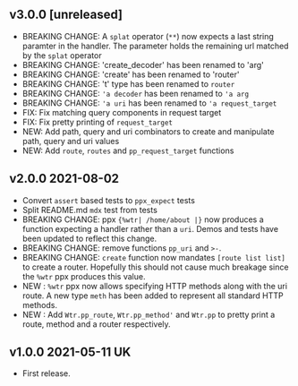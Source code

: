 ## v3.0.0 [unreleased] 

- BREAKING CHANGE: A `splat` operator (`**`) now expects a last string paramter
  in the handler. The parameter holds the remaining url matched by the `splat` operator
- BREAKING CHANGE: 'create_decoder' has been renamed to 'arg'
- BREAKING CHANGE: 'create' has been renamed to 'router'
- BREAKING CHANGE: 't' type has been renamed to `router`
- BREAKING CHANGE: `'a decoder` has been renamed to `'a arg`
- BREAKING CHANGE: `'a uri` has been renamed to `'a request_target`
- FIX: Fix matching query components in request target
- FIX: Fix pretty printing of `request_target`
- NEW: Add path, query and uri combinators to create and manipulate path, query and uri values
- NEW: Add `route`, `routes` and `pp_request_target` functions

## v2.0.0 2021-08-02 

- Convert `assert` based tests to `ppx_expect` tests
- Split README.md `mdx` test from tests
- BREAKING CHANGE: ppx `{%wtr| /home/about |}` now produces a function
  expecting a handler rather than a `uri`. Demos and tests have been updated to
  reflect this change.
- BREAKING CHANGE: remove functions `pp_uri` and `>-`.
- BREAKING CHANGE: `create` function now mandates `[route list list]` to create
  a router. Hopefully this should not cause much breakage since the `%wtr` ppx 
  produces this value.
- NEW : `%wtr` ppx now allows specifying HTTP methods along with the uri route. A new 
  type `meth` has been added to represent all standard HTTP methods.
- NEW : Add `Wtr.pp_route`, `Wtr.pp_method'` and `Wtr.pp` to pretty print a route, method 
  and a router respectively.

## v1.0.0 2021-05-11 UK

- First release.
